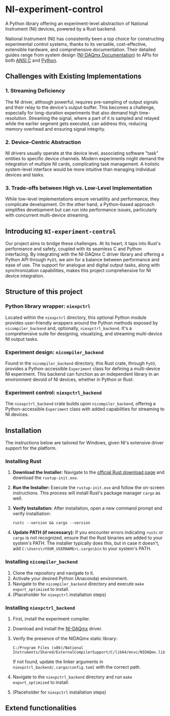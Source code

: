 # NI-experiment-control

A Python library offering an experiment-level abstraction of National Instrument (NI) devices, powered by a Rust backend.

National Instrument (NI) has consistently been a top choice for constructing experimental control systems, thanks to its versatile, cost-effective, extensible hardware, and comprehensive documentation. Their detailed guides range from system design ([NI-DAQmx Documentation](https://www.ni.com/docs/en-US/bundle/ni-daqmx/page/daqhelp/daqhelp.html)) to APIs for both [ANSI C](https://www.ni.com/docs/en-US/bundle/ni-daqmx-c-api-ref/page/cdaqmx/help_file_title.html) and [Python](https://nidaqmx-python.readthedocs.io).

## Challenges with Existing Implementations

### 1. Streaming Deficiency

The NI driver, although powerful, requires pre-sampling of output signals and their relay to the device's output-buffer. This becomes a challenge, especially for long-duration experiments that also demand high time-resolution. Streaming the signal, where a part of it is sampled and relayed while the earlier segment gets executed, can address this, reducing memory overhead and ensuring signal integrity.

### 2. Device-Centric Abstraction

NI drivers usually operate at the device level, associating software "task" entities to specific device channels. Modern experiments might demand the integration of multiple NI cards, complicating task management. A holistic system-level interface would be more intuitive than managing individual devices and tasks.

### 3. Trade-offs between High vs. Low-Level Implementation

While low-level implementations ensure versatility and performance, they complicate development. On the other hand, a Python-based approach simplifies development but can run into performance issues, particularly with concurrent multi-device streaming.

## Introducing `NI-experiment-control`

Our project aims to bridge these challenges. At its heart, it taps into Rust's performance and safety, coupled with its seamless C and Python interfacing. By integrating with the NI-DAQmx C driver library and offering a Python API through `PyO3`, we aim for a balance between performance and ease of use. The support for analogue and digital output tasks, along with synchronization capabilities, makes this project comprehensive for NI device integration.

## Structure of this project

### Python library wrapper: `niexpctrl`

Located within the `niexpctrl` directory, this optional Python module provides user-friendly wrappers around the Python methods exposed by `nicompiler_backend` and, optionally, `niexpctrl_backend`. It's a comprehensive suite for designing, visualizing, and streaming multi-device NI output tasks.

### Experiment design: `nicompiler_backend`

Found in the `nicompiler_backend` directory, this Rust crate, through `PyO3`, provides a Python-accessible `Experiment` class for defining a multi-device NI experiment. This backend can function as an independent library in an environment devoid of NI devices, whether in Python or Rust.

### Experiment control: `niexpctrl_backend`

The `niexpctrl_backend` crate builds upon `nicompiler_backend`, offering a Python-accessible `Experiment` class with added capabilities for streaming to NI devices.

## Installation

The instructions below are tailored for Windows, given NI's extensive driver support for the platform.

### Installing Rust 

1. **Download the Installer:** Navigate to the [official Rust download page](https://www.rust-lang.org/tools/install) and download the `rustup-init.exe`.
   
2. **Run the Installer:** Execute the `rustup-init.exe` and follow the on-screen instructions. This process will install Rust's package manager `cargo` as well.

3. **Verify Installation:** After installation, open a new command prompt and  verify installiation: 


    ```rustc --version && cargo --version```
4. **Update PATH (if necessary):** If you encounter errors indicating `rustc` or `cargo` is not recognized, ensure that the Rust binaries are added to your system's PATH. The installer typically does this, but in case it doesn't, add `C:\Users\<YOUR_USERNAME>\.cargo\bin` to your system's PATH.



### Installing `nicompiler_backend`

1. Clone the repository and navigate to it.
2. Activate your desired Python (Anaconda) environment.
3. Navigate to the `nicompiler_backend` directory and execute `make export_optimized` to install.
4. (Placeholder for `niexpctrl` installation steps)

### Installing `niexpctrl_backend`

1. First, install the experiment compiler.
2. Download and install the [NI-DAQmx](https://www.ni.com/en/support/downloads/drivers/download.ni-daq-mx.html#484356) driver.
3. Verify the presence of the NIDAQmx static library:


   ````C:/Program Files (x86)/National Instruments/Shared/ExternalCompilerSupport/C/lib64/msvc/NIDAQmx.lib````
   
   If not found, update the linker arguments in `niexpctrl_backend/.cargo/config.toml` with the correct path. 
4. Navigate to the `niexpctrl_backend` directory and run `make export_optimized` to install. 
5. (Placeholder for `niexpctrl` installation steps)

## Extend functionalities